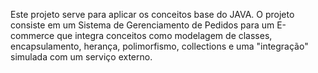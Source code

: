 Este projeto serve para aplicar os conceitos base do JAVA.
O projeto consiste em um Sistema de Gerenciamento de Pedidos para um E-commerce que integra conceitos como modelagem de classes, encapsulamento, herança, polimorfismo, collections e uma "integração" simulada com um serviço externo. 